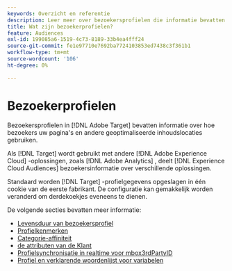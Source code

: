 ```yaml
---
keywords: Overzicht en referentie
description: Leer meer over bezoekersprofielen die informatie bevatten over hoe uw bezoekers uw pagina's en andere geoptimaliseerde inhoudslocaties gebruiken.
title: Wat zijn bezoekerprofielen?
feature: Audiences
exl-id: 199085a6-1519-4c73-8189-33b4ea4fff24
source-git-commit: fe1e97710e7692ba7724103853ed7438c3f361b1
workflow-type: tm+mt
source-wordcount: '106'
ht-degree: 0%

---
```


# Bezoekerprofielen

Bezoekersprofielen in [!DNL Adobe Target] bevatten informatie over hoe bezoekers uw pagina&#39;s en andere geoptimaliseerde inhoudslocaties gebruiken.

Als [!DNL Target] wordt gebruikt met andere [!DNL Adobe Experience Cloud] -oplossingen, zoals [!DNL Adobe Analytics] , deelt [!DNL Experience Cloud Audiences] bezoekersinformatie over verschillende oplossingen.

Standaard worden [!DNL Target] -profielgegevens opgeslagen in één cookie van de eerste fabrikant. De configuratie kan gemakkelijk worden veranderd om derdekoekjes eveneens te dienen.

De volgende secties bevatten meer informatie:

- [Levensduur van bezoekersprofiel](visitor-profile-lifetime.md)
- [Profielkenmerken](profile-parameters.md)
- [Categorie-affiniteit](category-affinity.md)
- [ de attributen van de Klant ](https://experienceleague.adobe.com/docs/target-dev/developer/implementation/methods/customer-attributes.html)
- [Profielsynchronisatie in realtime voor mbox3rdPartyID](3rd-party-id.md)
- [Profiel en verklarende woordenlijst voor variabelen](variables-profiles-parameters-methods.md)

